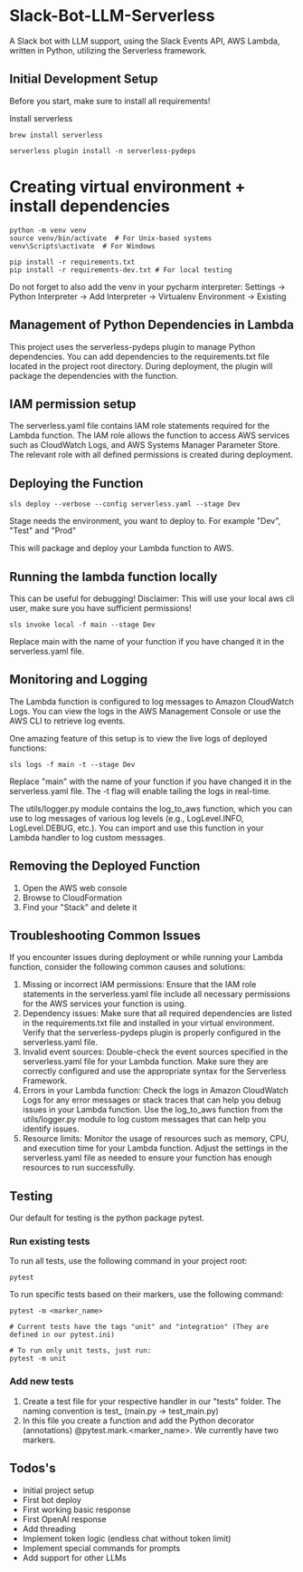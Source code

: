 # Slack-Bot-LLM-Serverless
A Slack bot with LLM support, using the Slack Events API, AWS Lambda, written in Python, utilizing the Serverless framework.

## Initial Development Setup

Before you start, make sure to install all requirements!

Install serverless

```
brew install serverless

serverless plugin install -n serverless-pydeps
```

# Creating virtual environment + install dependencies

```
python -m venv venv
source venv/bin/activate  # For Unix-based systems
venv\Scripts\activate  # For Windows

pip install -r requirements.txt
pip install -r requirements-dev.txt # For local testing
```


Do not forget to also add the venv in your pycharm interpreter:
Settings -> Python Interpreter -> Add Interpreter -> Virtualenv Environment -> Existing

## Management of Python Dependencies in Lambda

This project uses the serverless-pydeps plugin to manage Python dependencies.
You can add dependencies to the requirements.txt file located in the project root directory.
During deployment, the plugin will package the dependencies with the function.


## IAM permission setup

The serverless.yaml file contains IAM role statements required for the Lambda function.
The IAM role allows the function to access AWS services such as CloudWatch Logs, and AWS Systems Manager Parameter Store.
The relevant role with all defined permissions is created during deployment.

## Deploying the Function

```
sls deploy --verbose --config serverless.yaml --stage Dev

```
Stage needs the environment, you want to deploy to. 
For example "Dev", "Test" and "Prod"

This will package and deploy your Lambda function to AWS.

## Running the lambda function locally

This can be useful for debugging!
Disclaimer: This will use your local aws cli user, make sure you have sufficient permissions!

```
sls invoke local -f main --stage Dev
```
Replace main with the name of your function if you have changed it in the serverless.yaml file.

## Monitoring and Logging

The Lambda function is configured to log messages to Amazon CloudWatch Logs.
You can view the logs in the AWS Management Console or use the AWS CLI to retrieve log events.

One amazing feature of this setup is to view the live logs of deployed functions:

```
sls logs -f main -t --stage Dev 
```

Replace "main" with the name of your function if you have changed it in the serverless.yaml file. The -t flag will enable tailing the logs in real-time.

The utils/logger.py module contains the log_to_aws function, which you can use to log messages of various log levels (e.g., LogLevel.INFO, LogLevel.DEBUG, etc.).
You can import and use this function in your Lambda handler to log custom messages.


## Removing the Deployed Function

1) Open the AWS web console
2) Browse to CloudFormation
3) Find your "Stack" and delete it


## Troubleshooting Common Issues
If you encounter issues during deployment or while running your Lambda function, consider the following common causes and solutions:

1) Missing or incorrect IAM permissions: Ensure that the IAM role statements in the serverless.yaml file include all necessary permissions for the AWS services your function is using.
2) Dependency issues: Make sure that all required dependencies are listed in the requirements.txt file and installed in your virtual environment. Verify that the serverless-pydeps plugin is properly configured in the serverless.yaml file.
3) Invalid event sources: Double-check the event sources specified in the serverless.yaml file for your Lambda function. Make sure they are correctly configured and use the appropriate syntax for the Serverless Framework.
4) Errors in your Lambda function: Check the logs in Amazon CloudWatch Logs for any error messages or stack traces that can help you debug issues in your Lambda function. Use the log_to_aws function from the utils/logger.py module to log custom messages that can help you identify issues.
5) Resource limits: Monitor the usage of resources such as memory, CPU, and execution time for your Lambda function. Adjust the settings in the serverless.yaml file as needed to ensure your function has enough resources to run successfully.


## Testing

Our default for testing is the python package pytest.

### Run existing tests

To run all tests, use the following command in your project root:

```
pytest
```

To run specific tests based on their markers, use the following command:

```
pytest -m <marker_name>

# Current tests have the tags "unit" and "integration" (They are defined in our pytest.ini)

# To run only unit tests, just run:
pytest -m unit

```

### Add new tests

1) Create a test file for your respective handler in our "tests" folder. The naming convention is test_<handlername> (main.py -> test_main.py)
2) In this file you create a function and add the Python decorator (annotations) @pytest.mark.<marker_name>. We currently have two markers.


## Todos's

- Initial project setup
- First bot deploy
- First working basic response
- First OpenAI response
- Add threading
- Implement token logic (endless chat without token limit)
- Implement special commands for prompts
- Add support for other LLMs
